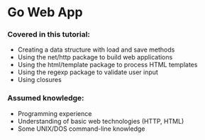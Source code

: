 # Go Web App

### Covered in this tutorial:

* Creating a data structure with load and save methods
* Using the net/http package to build web applications
* Using the html/template package to process HTML templates
* Using the regexp package to validate user input
* Using closures 
  
### Assumed knowledge:

* Programming experience
* Understanding of basic web technologies (HTTP, HTML)
* Some UNIX/DOS command-line knowledge